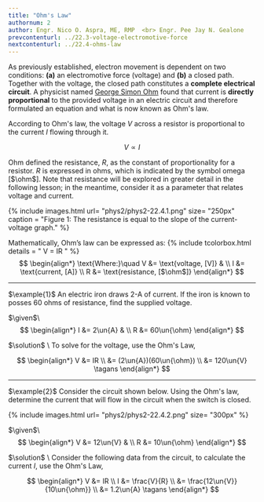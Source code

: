 ```yaml
---
title: "Ohm's Law"
authornum: 2
author: Engr. Nico O. Aspra, ME, RMP  <br> Engr. Pee Jay N. Gealone
prevcontenturl: ../22.3-voltage-electromotive-force
nextcontenturl: ../22.4-ohms-law
---
```





As previously established, electron movement is dependent on two conditions: **(a)** an electromotive force (voltage) and **(b)** a closed path. Together with the voltage, the closed path constitutes a **complete electrical circuit**. A physicist named [George Simon Ohm](https://www.britannica.com/biography/Georg-Ohm) found that current is **directly proportional** to the provided voltage in an electric circuit and therefore formulated an equation and what is now known as Ohm's law. 

According to Ohm's law, the voltage $V$ across a resistor is proportional to the current $I$ flowing through it. 

$$V \propto I$$

Ohm defined the resistance, $R$, as the constant of proportionality for a resistor. $R$ is expressed in ohms, which is indicated by the symbol omega [$\ohm$]. Note that resistance will be explored in greater detail in the following lesson; in the meantime, consider it as a parameter that relates voltage and current.


{% include images.html 
    url= "phys2/phys2-22.4.1.png" 
    size= "250px"
    caption = "Figure 1: The resistance is equal to the slope of the current-voltage graph."
%}




Mathematically, Ohm’s law can be expressed as:
{% include tcolorbox.html
    details = "
        V = IR
    "
%}
$$
\begin{align*}
	\text{Where:}\quad V &= \text{voltage, [V]} & \\
		I &= \text{current, [A]} \\
		R &= \text{resistance, [$\ohm$]}
\end{align*}
$$




---
$\example{1}$
An electric iron draws 2-A of current. If the iron is known to posses 60 ohms of resistance, find the supplied voltage.

$\given$\\
$$
\begin{align*}
	I &= 2\un{A} & \\
	R &= 60\un{\ohm}
\end{align*}
$$



$\solution$ \\
To solve for the voltage, use the Ohm's Law,

$$
\begin{align*}
	V &= IR \\
	&= (2\un{A})(60\un{\ohm}) \\
	&= 120\un{V}		\tagans
\end{align*}
$$






---
$\example{2}$
Consider the circuit shown below. Using the Ohm's law, determine the current that will flow in the circuit when the switch is closed.

{% include images.html 
    url= "phys2/phys2-22.4.2.png" 
    size= "300px"
%}


$\given$\\
$$
\begin{align*}
	V &= 12\un{V} & \\
	R &= 10\un{\ohm}
\end{align*}
$$



$\solution$ \\
Consider the following data from the circuit, to calculate the current $I$, use the Ohm's Law,

$$
\begin{align*}
	V &= IR \\
	I &= \frac{V}{R} \\
	&= \frac{12\un{V}}{10\un{\ohm}} \\
	&= 1.2\un{A}		\tagans
\end{align*}
$$
